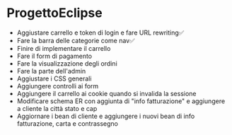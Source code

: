 # ProgettoEclipse
<ul>
  <li>Aggiustare carrello e token di login e fare URL rewriting✅</li>
  <li>Fare la barra delle categorie come nav✅</li>
  <li>Finire di implementare il carrello</li>
  <li>Fare il form di pagamento</li>
  <li>Fare la visualizzazione degli ordini</li>
  <li>Fare la parte dell'admin</li>
  <li>Aggiustare i CSS generali</li>
  <li>Aggiungere controlli ai form</li>
  <li>Aggiungere il carrello ai cookie quando si invalida la sessione</li>
  <li>Modificare schema ER con aggiunta di "info fatturazione" e aggiungere a cliente la città stato e cap</li>
  <li>Aggiornare i bean di cliente e aggiungere i nuovi bean di info fatturazione, carta e contrassegno</li>
</ul>
